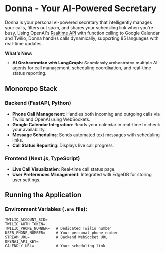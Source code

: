 # Donna - Your AI-Powered Secretary

Donna is your personal AI-powered secretary that intelligently manages your calls, filters out spam, and shares your scheduling link when you're busy. Using OpenAI's [Realtime API](https://openai.com/index/introducing-the-realtime-api/) with function calling to Google Calendar and Twilio, Donna handles calls dynamically, supporting 85 languages with real-time updates.

**What's New:**
- **AI Orchestration with LangGraph**: Seamlessly orchestrates multiple AI agents for call management, scheduling coordination, and real-time status reporting.

## **Monorepo Stack**

### **Backend (FastAPI, Python)**
- **Phone Call Management**: Handles both incoming and outgoing calls via Twilio and OpenAI using WebSockets.
- **Google Calendar Integration**: Reads your calendar in real-time to check your availability.
- **Message Scheduling**: Sends automated text messages with scheduling links.
- **Call Status Reporting**: Displays live call progress.

### **Frontend (Next.js, TypeScript)**
- **Live Call Visualization**: Real-time call status page.
- **User Preferences Management**: Integrated with EdgeDB for storing user settings.

## **Running the Application**

### **Environment Variables (`.env` file):**
```env
TWILIO_ACCOUNT_SID=
TWILIO_AUTH_TOKEN=
TWILIO_PHONE_NUMBER=   # Dedicated Twilio number
USER_PHONE_NUMBER=     # Your personal phone number
STREAM_URL=            # Backend WebSocket URL
OPENAI_API_KEY=
CALENDLY_URL=          # Your scheduling link
